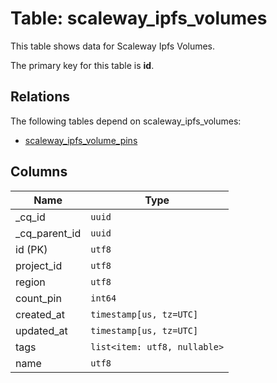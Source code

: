 # Table: scaleway_ipfs_volumes

This table shows data for Scaleway Ipfs Volumes.

The primary key for this table is **id**.

## Relations

The following tables depend on scaleway_ipfs_volumes:
  - [scaleway_ipfs_volume_pins](scaleway_ipfs_volume_pins.md)

## Columns

| Name          | Type          |
| ------------- | ------------- |
|_cq_id|`uuid`|
|_cq_parent_id|`uuid`|
|id (PK)|`utf8`|
|project_id|`utf8`|
|region|`utf8`|
|count_pin|`int64`|
|created_at|`timestamp[us, tz=UTC]`|
|updated_at|`timestamp[us, tz=UTC]`|
|tags|`list<item: utf8, nullable>`|
|name|`utf8`|